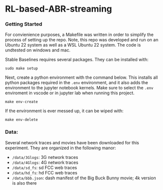 # RL-based-ABR-streaming

### Getting Started

For convienience purposes, a Makefile was written in order to simplify the process of 
setting up the repo. Note, this repo was developed and run on an Ubuntu 22 system 
as well as a WSL Ubuntu 22 system. The code is undtested on windows and mac.  

Stable Baselines requires several packages. They can be installed with:
```
sudo make setup
``` 

Next, create a python environment with the command below. This installs all python packages 
required in the `.env` environment, and it also adds the environment to the jupyter notebook
kernels. Make sure to select the `.env` enviroment in vscode or in jupyter lab when running
this project. 
```
make env-create
```

If the environment is ever messed up, it can be wiped with:
```
make env-delete
```


### Data:
Several network traces and movies have been downloaded for this experiment.
They are organized in the following manor:

* `/data/3Glogs`: 3G network traces
* `/data/4Glogs`: 4G network traces
* `/data/sd_fs`: sd FCC web traces
* `/data/hd_fs`: hd FCC web traces
* `/data/bbb.json`: dash manifest of the Big Buck Bunny movie; 4k version is also there
